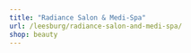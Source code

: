 ```yaml
---
title: "Radiance Salon & Medi-Spa"
url: /leesburg/radiance-salon-and-medi-spa/
shop: beauty
---
```

